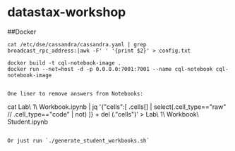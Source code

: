 # datastax-workshop

##Docker

    cat /etc/dse/cassandra/cassandra.yaml | grep broadcast_rpc_address:|awk -F' ' '{print $2}' > config.txt


```
docker build -t cql-notebook-image .
docker run --net=host -d -p 0.0.0.0:7001:7001 --name cql-notebook cql-notebook-image


One liner to remove answers from Notebooks:
```
cat Lab\ 1\ Workbook.ipynb |  jq '{"cells":[  .cells[] | select(.cell_type=="raw" // .cell_type=="code" | not) ]} + del (."cells")' > Lab\ 1\ Workbook\ Student.ipynb
```

Or just run `./generate_student_workbooks.sh`
